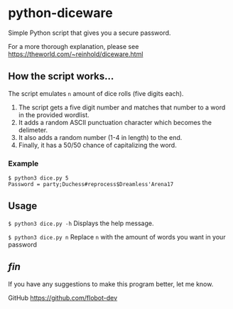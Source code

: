 # python-diceware

Simple Python script that gives you a secure password.

For a more thorough explanation, please see https://theworld.com/~reinhold/diceware.html

## How the script works...

The script emulates `n` amount of dice rolls (five digits each). 

1. The script gets a five digit number and matches that number to a word in the provided wordlist.
2. It adds a random ASCII punctuation character which becomes the delimeter.
3. It also adds a random number (1-4 in length) to the end.
4. Finally, it has a 50/50 chance of capitalizing the word.

### Example

  ```
  $ python3 dice.py 5
  Password = party;Duchess#reprocess$Dreamless'Arena17
  ```

## Usage

`$ python3 dice.py -h` Displays the help message.

`$ python3 dice.py n` Replace `n` with the amount of words you want in your password

## *fin*

If you have any suggestions to make this program better, let me know.

GitHub https://github.com/flobot-dev
